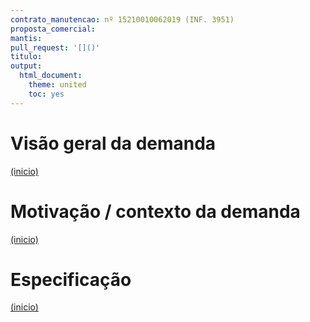 ```yaml
---
contrato_manutencao: nº 15210010062019 (INF. 3951)
proposta_comercial: 
mantis:
pull_request: '[]()'
titulo: 
output:
  html_document:
    theme: united
    toc: yes
---
```


# Visão geral da demanda
<a href="#top">(inicio)</a>



# Motivação / contexto da demanda
<a href="#top">(inicio)</a>



# Especificação
<a href="#top">(inicio)</a>

